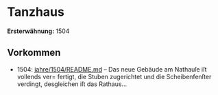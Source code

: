 # Tanzhaus

**Ersterwähnung:** 1504

## Vorkommen
- 1504: [jahre/1504/README.md](../jahre/1504/README.md) – Das neue Gebäude am Nathauſe iſt vollends ver=
fertigt, die Stuben zugerichtet und die Scheibenfenſter
verdingt, desgleichen iſt das Rathaus...
